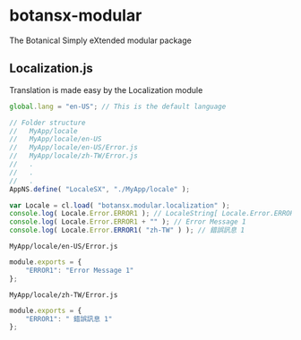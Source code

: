 # botansx-modular
The Botanical Simply eXtended modular package

## Localization.js
Translation is made easy by the Localization module
```javascript
global.lang = "en-US"; // This is the default language

// Folder structure
//   MyApp/locale
//   MyApp/locale/en-US
//   MyApp/locale/en-US/Error.js
//   MyApp/locale/zh-TW/Error.js
//   .
//   .
//   .
AppNS.define( "LocaleSX", "./MyApp/locale" );

var Locale = cl.load( "botansx.modular.localization" );
console.log( Locale.Error.ERROR1 ); // LocaleString[ Locale.Error.ERROR1 ]
console.log( Locale.Error.ERROR1 + "" ); // Error Message 1
console.log( Locale.Error.ERROR1( "zh-TW" ) ); // 錯誤訊息 1
```

`MyApp/locale/en-US/Error.js`
```javascript
module.exports = {
    "ERROR1": "Error Message 1"
};
```

`MyApp/locale/zh-TW/Error.js`
```javascript
module.exports = {
    "ERROR1": " 錯誤訊息 1"
};
```
